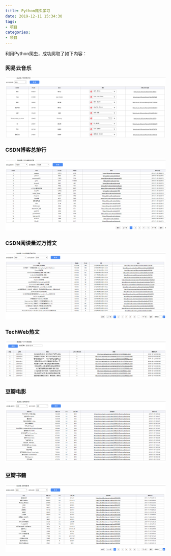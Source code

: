 ```yaml
---
title: Python爬虫学习
date: 2019-12-11 15:34:30
tags:
- 项目
categories:
- 项目
---
```

利用Python爬虫，成功爬取了如下内容：

### 网易云音乐
![](/images/music_163.png)

### CSDN博客总排行
![](/images/csdn_rank.png)

### CSDN阅读量过万博文
![](/images/csdn_posts.png)

### TechWeb热文
![](/images/techweb_hot.png)

### 豆瓣电影
![](/images/douban_movie.png)

### 豆瓣书籍
![](/images/douban_book.png)